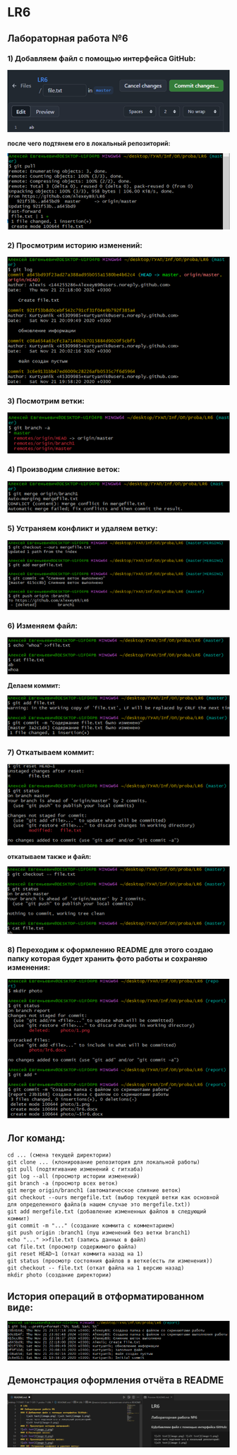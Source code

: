 # LR6
## Лабораторная работа №6
### 1) Добавляем файл с помощью интерфейса GitHub:
![screenshot](photo/image-1.png)

**после чего подтянем его в локальный репозиторий:**

![alt text](photo/image-2.png)
### 2) Просмотрим историю изменений:
![alt text](photo/image-3.png)
### 3) Посмотрим ветки:
![alt text](photo/image-4.png)
### 4) Производим слияние веток:
![alt text](photo/image-5.png)
### 5) Устраняем конфликт и удаляем ветку:
![alt text](photo/image-6.png)
### 6) Изменяем файл:
![alt text](photo/image-7.png)

**Делаем коммит:**

![alt text](photo/image-8.png)
### 7) Откатываем коммит:
![alt text](photo/image-9.png)

**откатываем также и файл:**

![alt text](photo/image-10.png)

### 8) Переходим к оформлению README для этого создаю папку которая будет хранить фото работы и сохраняю изменения:
![alt text](photo/image-12.png)

## Лог команд:
```
cd ... (смена текущей директории)
git clone ... (клонирование репозитория для локальной работы)
git pull (подтягивание изменений с гитхаба)
git log --all (просмотр истории изменений)
git branch -a (просмотр всех веток)
git merge origin/branch1 (автоматическое слияние веток)
git checkout --ours mergefile.txt (выбор текущей ветки как основной для определенного файла(в нашем случае это mergefile.txt))
git add mergefile.txt (добавление измененных файлов в следующий коммит)
git commit -m "..." (создание коммита с комментарием)
git push origin :branch1 (пуш изменений без ветки branch1)
echo "..." >>file.txt (запись данных в файл)
cat file.txt (просмотр содержимого файла)
git reset HEAD~1 (откат коммита назад на 1)
git status (просмотр состояния файлов в ветке(есть ли изменения))
git checkout -- file.txt (откат файла на 1 версию назад)
mkdir photo (создание директории)
```
## История операций в отформатированном виде:
![alt text](photo/image-13.png)
## Демонстрация оформления отчёта в README
![alt text](photo/image-14.png)